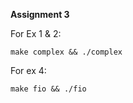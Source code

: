**Assignment 3**

For Ex 1 & 2:
```
make complex && ./complex
```

For ex 4:
```
make fio && ./fio
```

